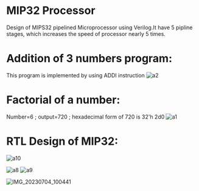 # MIP32 Processor

Design of MIPS32 pipelined Microprocessor using Verilog.It have 5 pipline stages, which increases the speed of processor nearly 5 times.

# Addition of 3 numbers program:
This program is implemented by using ADDI instruction
![a2](https://user-images.githubusercontent.com/114133847/201174738-1ad54600-2e34-4c7f-aacd-a5d486f5100b.png)

# Factorial of a number:
Number=6 ;
output=720 ;
hexadecimal form of 720 is 32'h 2d0
![a1](https://user-images.githubusercontent.com/114133847/201174705-2f20a773-dec9-4a11-8e68-b8eda1017c34.png)

# RTL Design of MIP32:
![a10](https://user-images.githubusercontent.com/114133847/201176958-38fbbab5-c04d-427f-aba6-99ae5871fd4f.png)

![a8](https://user-images.githubusercontent.com/114133847/201176935-2395c208-2f84-41f0-8c3d-3e8f9a895afd.png)
![a9](https://user-images.githubusercontent.com/114133847/201176946-27f2168a-7ebf-4d49-bd7e-a1f26ae7e056.png)

![IMG_20230704_100441](https://github.com/Palavelli-Naidu/MIPS32/assets/114133847/a01757d9-077f-4f53-a812-2dd7d580a2b6)

